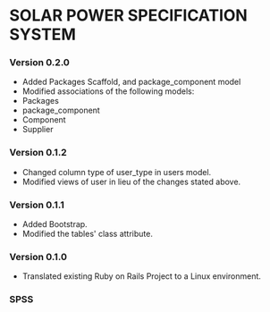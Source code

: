 # SOLAR POWER SPECIFICATION SYSTEM

### Version 0.2.0
* Added Packages Scaffold, and package_component model
* Modified associations of the following models:
 * Packages
 * package_component
 * Component
 * Supplier

### Version 0.1.2
* Changed column type of user_type in users model.
* Modified views of user in lieu of the changes stated above.

### Version 0.1.1
* Added Bootstrap.
* Modified the tables' class attribute.

### Version 0.1.0
* Translated existing Ruby on Rails Project to a Linux environment.

### SPSS
